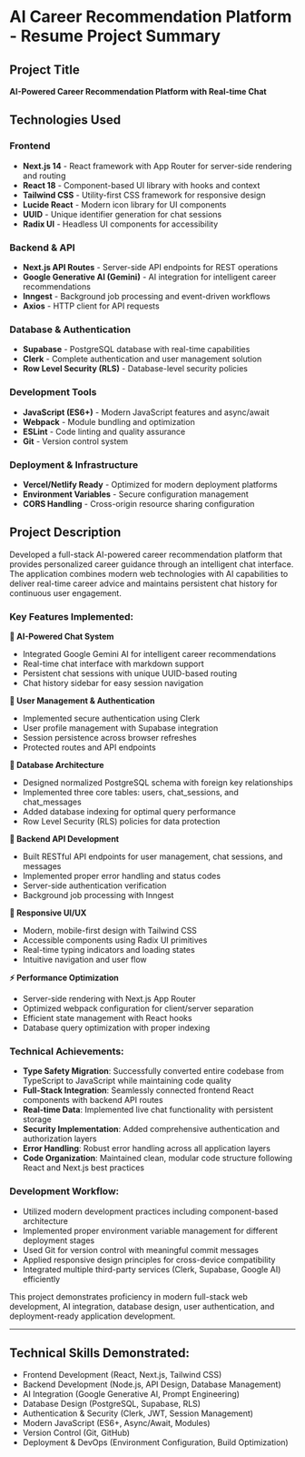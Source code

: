 # AI Career Recommendation Platform - Resume Project Summary

## Project Title
**AI-Powered Career Recommendation Platform with Real-time Chat**

## Technologies Used

### Frontend
- **Next.js 14** - React framework with App Router for server-side rendering and routing
- **React 18** - Component-based UI library with hooks and context
- **Tailwind CSS** - Utility-first CSS framework for responsive design
- **Lucide React** - Modern icon library for UI components
- **UUID** - Unique identifier generation for chat sessions
- **Radix UI** - Headless UI components for accessibility

### Backend & API
- **Next.js API Routes** - Server-side API endpoints for REST operations
- **Google Generative AI (Gemini)** - AI integration for intelligent career recommendations
- **Inngest** - Background job processing and event-driven workflows
- **Axios** - HTTP client for API requests

### Database & Authentication
- **Supabase** - PostgreSQL database with real-time capabilities
- **Clerk** - Complete authentication and user management solution
- **Row Level Security (RLS)** - Database-level security policies

### Development Tools
- **JavaScript (ES6+)** - Modern JavaScript features and async/await
- **Webpack** - Module bundling and optimization
- **ESLint** - Code linting and quality assurance
- **Git** - Version control system

### Deployment & Infrastructure
- **Vercel/Netlify Ready** - Optimized for modern deployment platforms
- **Environment Variables** - Secure configuration management
- **CORS Handling** - Cross-origin resource sharing configuration

## Project Description

Developed a full-stack AI-powered career recommendation platform that provides personalized career guidance through an intelligent chat interface. The application combines modern web technologies with AI capabilities to deliver real-time career advice and maintains persistent chat history for continuous user engagement.

### Key Features Implemented:

**🤖 AI-Powered Chat System**
- Integrated Google Gemini AI for intelligent career recommendations
- Real-time chat interface with markdown support
- Persistent chat sessions with unique UUID-based routing
- Chat history sidebar for easy session navigation

**👤 User Management & Authentication**
- Implemented secure authentication using Clerk
- User profile management with Supabase integration
- Session persistence across browser refreshes
- Protected routes and API endpoints

**💾 Database Architecture**
- Designed normalized PostgreSQL schema with foreign key relationships
- Implemented three core tables: users, chat_sessions, and chat_messages
- Added database indexing for optimal query performance
- Row Level Security (RLS) policies for data protection

**🔧 Backend API Development**
- Built RESTful API endpoints for user management, chat sessions, and messages
- Implemented proper error handling and status codes
- Server-side authentication verification
- Background job processing with Inngest

**📱 Responsive UI/UX**
- Modern, mobile-first design with Tailwind CSS
- Accessible components using Radix UI primitives
- Real-time typing indicators and loading states
- Intuitive navigation and user flow

**⚡ Performance Optimization**
- Server-side rendering with Next.js App Router
- Optimized webpack configuration for client/server separation
- Efficient state management with React hooks
- Database query optimization with proper indexing

### Technical Achievements:

- **Type Safety Migration**: Successfully converted entire codebase from TypeScript to JavaScript while maintaining code quality
- **Full-Stack Integration**: Seamlessly connected frontend React components with backend API routes
- **Real-time Data**: Implemented live chat functionality with persistent storage
- **Security Implementation**: Added comprehensive authentication and authorization layers
- **Error Handling**: Robust error handling across all application layers
- **Code Organization**: Maintained clean, modular code structure following React and Next.js best practices

### Development Workflow:

- Utilized modern development practices including component-based architecture
- Implemented proper environment variable management for different deployment stages
- Used Git for version control with meaningful commit messages
- Applied responsive design principles for cross-device compatibility
- Integrated multiple third-party services (Clerk, Supabase, Google AI) efficiently

This project demonstrates proficiency in modern full-stack web development, AI integration, database design, user authentication, and deployment-ready application development.

---

## Technical Skills Demonstrated:
- Frontend Development (React, Next.js, Tailwind CSS)
- Backend Development (Node.js, API Design, Database Management)
- AI Integration (Google Generative AI, Prompt Engineering)
- Database Design (PostgreSQL, Supabase, RLS)
- Authentication & Security (Clerk, JWT, Session Management)
- Modern JavaScript (ES6+, Async/Await, Modules)
- Version Control (Git, GitHub)
- Deployment & DevOps (Environment Configuration, Build Optimization)
